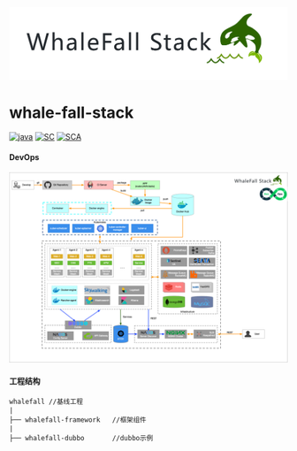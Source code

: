 ![logo](assets/stack-logo.png "logo") 

# whale-fall-stack
[![java](https://img.shields.io/badge/Java-8-9cf)]()
[![SC](https://img.shields.io/badge/Spring%20Cloud-Hoxton.SR5-green)]()
[![SCA](https://img.shields.io/badge/Spring%20Cloud%20Alibaba-2.2.1.RELEASE-orange)](https://github.com/alibaba/spring-cloud-alibaba)
#### DevOps
![devops](assets/msa-stack.png "devops") 

#### 工程结构
```
whalefall //基线工程
|
├── whalefall-framework   //框架组件
|
├── whalefall-dubbo       //dubbo示例
```